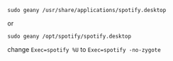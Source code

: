 `sudo geany /usr/share/applications/spotify.desktop`

or

`sudo geany /opt/spotify/spotify.desktop`

change `Exec=spotify %U` to `Exec=spotify -no-zygote`

